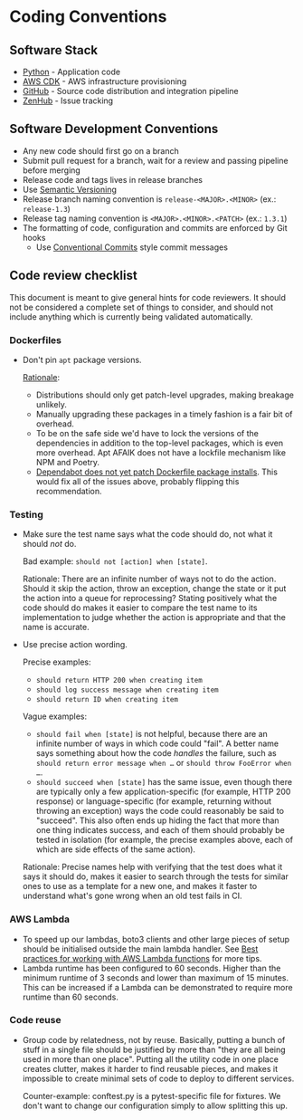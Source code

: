 # Coding Conventions

## Software Stack

- [Python](https://www.python.org/) - Application code
- [AWS CDK](https://aws.amazon.com/cdk/) - AWS infrastructure provisioning
- [GitHub](https://github.com/) - Source code distribution and integration pipeline
- [ZenHub](https://app.zenhub.com/) - Issue tracking

## Software Development Conventions

- Any new code should first go on a branch
- Submit pull request for a branch, wait for a review and passing pipeline before merging
- Release code and tags lives in release branches
- Use [Semantic Versioning](https://semver.org/)
- Release branch naming convention is `release-<MAJOR>.<MINOR>` (ex.: `release-1.3`)
- Release tag naming convention is `<MAJOR>.<MINOR>.<PATCH>` (ex.: `1.3.1`)
- The formatting of code, configuration and commits are enforced by Git hooks
  - Use [Conventional Commits](https://www.conventionalcommits.org/) style commit messages

## Code review checklist

This document is meant to give general hints for code reviewers. It should not be considered a
complete set of things to consider, and should not include anything which is currently being
validated automatically.

### Dockerfiles

- Don't pin `apt` package versions.

  [Rationale](https://github.com/linz/geospatial-data-lake/pull/171#discussion_r553474554):

  - Distributions should only get patch-level upgrades, making breakage unlikely.
  - Manually upgrading these packages in a timely fashion is a fair bit of overhead.
  - To be on the safe side we'd have to lock the versions of the dependencies in addition to the
    top-level packages, which is even more overhead. Apt AFAIK does not have a lockfile mechanism
    like NPM and Poetry.
  - [Dependabot does not yet patch Dockerfile package installs](https://github.com/dependabot/dependabot-core/issues/2129).
    This would fix all of the issues above, probably flipping this recommendation.

### Testing

- Make sure the test name says what the code should do, not what it should _not_ do.

  Bad example: `should not [action] when [state]`.

  Rationale: There are an infinite number of ways not to do the action. Should it skip the action,
  throw an exception, change the state or it put the action into a queue for reprocessing? Stating
  positively what the code should do makes it easier to compare the test name to its implementation
  to judge whether the action is appropriate and that the name is accurate.

- Use precise action wording.

  Precise examples:

  - `should return HTTP 200 when creating item`
  - `should log success message when creating item`
  - `should return ID when creating item`

  Vague examples:

  - `should fail when [state]` is not helpful, because there are an infinite number of ways in which
    code could "fail". A better name says something about how the code _handles_ the failure, such
    as `should return error message when …` or `should throw FooError when …`.
  - `should succeed when [state]` has the same issue, even though there are typically only a few
    application-specific (for example, HTTP 200 response) or language-specific (for example,
    returning without throwing an exception) ways the code could reasonably be said to "succeed".
    This also often ends up hiding the fact that more than one thing indicates success, and each of
    them should probably be tested in isolation (for example, the precise examples above, each of
    which are side effects of the same action).

  Rationale: Precise names help with verifying that the test does what it says it should do, makes
  it easier to search through the tests for similar ones to use as a template for a new one, and
  makes it faster to understand what's gone wrong when an old test fails in CI.

### AWS Lambda

- To speed up our lambdas, boto3 clients and other large pieces of setup should be initialised
  outside the main lambda handler. See
  [Best practices for working with AWS Lambda functions](https://docs.aws.amazon.com/lambda/latest/dg/best-practices.html)
  for more tips.
- Lambda runtime has been configured to 60 seconds. Higher than the minimum runtime of 3 seconds and
  lower than maximum of 15 minutes. This can be increased if a Lambda can be demonstrated to require
  more runtime than 60 seconds.

### Code reuse

- Group code by relatedness, not by reuse. Basically, putting a bunch of stuff in a single file
  should be justified by more than "they are all being used in more than one place". Putting all the
  utility code in one place creates clutter, makes it harder to find reusable pieces, and makes it
  impossible to create minimal sets of code to deploy to different services.

  Counter-example: conftest.py is a pytest-specific file for fixtures. We don't want to change our
  configuration simply to allow splitting this up.
